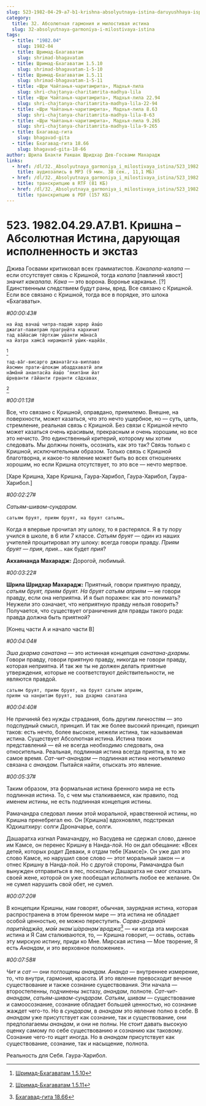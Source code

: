 ```yaml
---
slug: 523-1982-04-29-a7-b1-krishna-absolyutnaya-istina-daruyushhaya-ispolnennost-i-ekstaz
category:
  title: 32. Абсолютная гармония и милостивая истина
  slug: 32-absolyutnaya-garmoniya-i-milostivaya-istina
tags:
  - title: "1982.04"
    slug: 1982-04
  - title: Шримад-Бхагаватам
    slug: shrimad-bhagavatam
  - title: Шримад-Бхагаватам 1.5.10
    slug: shrimad-bhagavatam-1-5-10
  - title: Шримад-Бхагаватам 1.5.11
    slug: shrimad-bhagavatam-1-5-11
  - title: «Шри Чайтанья-чаритамрита», Мадхья-лила
    slug: shri-chajtanya-charitamrita-madhya-lila
  - title: «Шри Чайтанья-чаритамрита», Мадхья-лила 22.94
    slug: shri-chajtanya-charitamrita-madhya-lila-22-94
  - title: «Шри Чайтанья-чаритамрита», Мадхья-лила 8.63
    slug: shri-chajtanya-charitamrita-madhya-lila-8-63
  - title: «Шри Чайтанья-чаритамрита», Мадхья-лила 9.265
    slug: shri-chajtanya-charitamrita-madhya-lila-9-265
  - title: Бхагавад-гита
    slug: bhagavad-gita
  - title: Бхагавад-гита 18.66
    slug: bhagavad-gita-18-66
author: Шрила Бхакти Ракшак Шридхар Дев-Госвами Махарадж
links:
  - href: /dl/32._Absolyutnaya_garmoniya_i_milostivaya_istina/523_1982.04.29.A7.B1_SridharMj_Krishna--Absoljutnaja_Istina_darujushhaja_ispolnennost_i_jekstaz_.mp3
    title: аудиозапись в MP3 (9 мин. 38 сек., 11,1 МБ)
  - href: /dl/32._Absolyutnaya_garmoniya_i_milostivaya_istina/523_1982.04.29.A7.B1_SridharMj_Krishna--Absoljutnaja_Istina_darujushhaja_ispolnennost_i_jekstaz_.rtf
    title: транскрипцию в RTF (81 КБ)
  - href: /dl/32._Absolyutnaya_garmoniya_i_milostivaya_istina/523_1982.04.29.A7.B1_SridharMj_Krishna--Absoljutnaja_Istina_darujushhaja_ispolnennost_i_jekstaz_.pdf
    title: транскрипцию в PDF (157 КБ)
---
```


# 523. 1982.04.29.A7.B1. Кришна – Абсолютная Истина, дарующая исполненность и экстаз

Джива Госвами критиковал всех грамматистов. *Какалапа-калапа* — если отсутствует связь с Кришной, тогда *калапа* [павлиний хвост] значит *какалапа. Кака* — это ворона. Воронье карканье. [?] Единственным следствием будут раны, вред. Все связано с Кришной. Если все связано с Кришной, тогда все в порядке, это шлока «Бхагаваты».

*#00:00:43#*

    на йад вачаш́ читра-падам̇ харер йаш́о
    джагат-павитрам̇ прагр̣н̣ӣта кархичит
    тад ва̄йасам̇ тӣртхам уш́анти ма̄наса̄
    на йатра хам̇са̄ нирамантй уш́ик-кш̣айа̄х̣
[^_ftn1]

    тад-ва̄г-висарго джаната̄гха-виплаво
    йасмин прати-ш́локам абаддхаватй апи
    на̄ма̄нй анантасйа йаш́о ‘н̇кита̄ни йат
    ш́р̣н̣ванти га̄йанти гр̣н̣анти са̄дхавах̣
[^_ftn2]

*#00:01:13#*

Все, что связано с Кришной, оправдано, приемлемо. Внешне, на поверхности, может казаться, что это нечто ущербное, но — суть, цель, стремление, реальная связь с Кришной. Без связи с Кришной нечто может казаться очень красивым, прекрасным и очень хорошим, но все это нечисто. Это единственный критерий, которому мы хотим следовать. Мы должны понять, осознать, как это так? Связь только с Кришной, исключительным образом. Только связь с Кришной благотворна, и какое-то явление может быть во всех отношениях хорошим, но если Кришна отсутствует, то это все — нечто мертвое.

[Харе Кришна, Харе Кришна, Гаура-Харибол, Гаура-Харибол, Гаура-Харибол.]

*#00:02:27#*

*Сатьям-шивам-сундарам.*

    сатьям бруят, приям бруят, на бруят сатьям…

Когда я впервые прочитал эту шлоку, то я растерялся. Я в ту пору учился в школе, в 6 или 7 классе. *Сатьям бруят* — один из наших учителей процитировал эту шлоку: всегда говори правду. *Приям бруят — прия*, *прия*… как будет *прия*?

**Акхаянанда Махарадж:** Дорогой, любимый.

*#00:03:22#*

**Шрила Шридхар Махарадж:** Приятный, говори приятную правду, *сатьям бруят, приям бруят. На бруят сатьям априям* — не говори правду, если она неприятна. И я был поражен: как это понимать? Неужели это означает, что неприятную правду нельзя говорить? Получается, что существует ограничения для правды такого рода: правда должна быть приятной?

[Конец части А и начало части В]

*#00:04:04#*

*Эша дхарма санатана* — это истинная концепция *санатана-дхармы.* Говори правду, говори приятную правду, никогда не говори правду, которая неприятна. И так же ты не должен делать приятные утверждения, которые не соответствуют действительности, не являются правдой.

    сатьям бруят, приям бруят, на бруят сатьям априям,
    приям ча нанритам бруят, эша дхарма санатана

*#00:04:40#*

Не причиняй без нужды страдания, боль другим личностям — это подспудный смысл, принцип. И так же более высокий принцип, принцип таков: есть нечто, более высокое, нежели истина, так называемая истина. Существует Абсолютная истина. Истина твоих представлений — ей не всегда необходимо следовать, она относительна. Реальная, подлинная истина всегда приятна, в то же самое время. *Сат-чит-анандам* — подлинная истина неотъемлемо связана с *анандам.* Пытайся найти, отыскать это явление.

*#00:05:37#*

Таким образом, эта формальная истина бренного мира не есть подлинная истина. То, с чем мы сталкиваемся, как правило, под именем истины, не есть подлинная концепция истины.

Рамачандра следовал линии этой моральной, нравственной истины, но Кришна пренебрегал ею. Он [Кришна] вдохновлял, подстрекал Юдхиштхиру: солги Дроначарье, солги.

Дашаратха изгнал Рамачандру, но Васудева не сдержал слово, данное им Камсе, он перенес Кришну в Нанда-лой. Но он дал обещание: «Всех детей, которых родит Деваки, я отдам тебе [Камсе]». Он уже дал это слово Камсе, но нарушил свое слово — этот моральный закон — и отнес Кришну в Нанда-лой. Но с другой стороны, Рамачандра был вынужден отправиться в лес, поскольку Дашаратха не смог отказать своей жене, которой он уже пообещал исполнить любое ее желание. Он не сумел нарушить свой обет, не сумел.

*#00:07:20#*

В концепции Кришны, нам говорят, обычная, заурядная истина, которая распространена в этом бренном мире — эта истина не обладает особой ценностью, ее можно переступить. *Сарва-дхарма̄н паритйаджйа, ма̄м экам̇ ш́аран̣ам̇ враджа*[^_ftn3] — «и когда эта мирская истина и Я Сам сталкиваются, то, — Кришна говорит, — оставь, оставь эту мирскую истину, приди ко Мне. Мирская истина — Мое творение, Я есть *Анандам*, и это верховное положение».

*#00:07:58#*

*Чит* и *сат* — они поглощены *анандам. Ананда* — внутреннее измерение, то, что внутри, гармония, красота. И это явление превосходит вечное существование и также сознание существования. Эти начала — второстепенны, подчинены экстазу, *анандам*, полноте. *Сат-чит-анандам*, *сатьям-шивам-сундарам. Сатьям*, *шивам* — существование и самоосознание, сознание обладает большей ценностью, но сознание жаждет чего-то. Но в *сундарам*, в *анандам* это явление полно в себе. В *анандам* уже присутствует как сознание, так и существование, они предполагаемы *анандам*, и они не полны. Не стоит давать высокую оценку самому по себе существованию и сознанию как таковому. Сознание чего-то ищет иногда. Но в *анандам* присутствует как существование, сознание, так и насыщение, полнота.

Реальность для Себя. Гаура-Харибол.



[^_ftn1]: [Шримад-Бхагаватам 1.5.10](../notes/shrimad-bhagavatam/shrimad-bhagavatam-1-5-10.md)

[^_ftn2]: [Шримад-Бхагаватам 1.5.11](../notes/shrimad-bhagavatam/shrimad-bhagavatam-1-5-11.md)

[^_ftn3]: [Бхагавад-гита 18.66](../notes/bhagavad-gita/bhagavad-gita-18-66.md)
